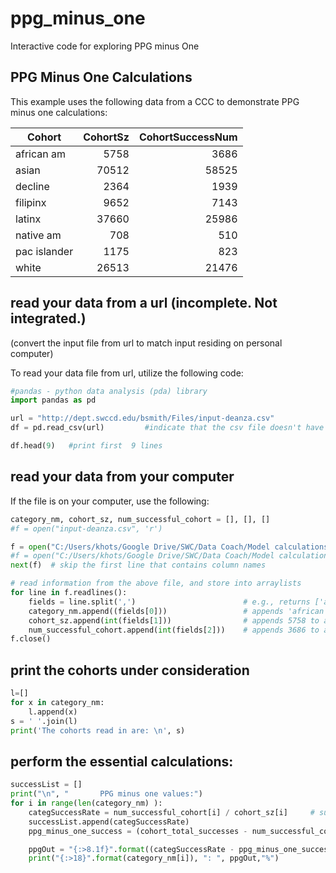 # ppg_minus_one
Interactive code for exploring PPG minus One


## PPG Minus One Calculations

This example uses the following data from a CCC to demonstrate PPG minus one calculations:

|Cohort|CohortSz|CohortSuccessNum |
|------| --------:| ---------------:|
|african am|5758|3686|
|asian|70512|58525|
|decline|2364|1939|
|filipinx|9652|7143|
|latinx|37660|25986|
|native am|708|510|
|pac islander|1175|823|
|white|26513|21476|

## read your data from a url (incomplete. Not integrated.)
(convert the input file from url to match input residing on personal computer) 

To read your data file from url, utilize the following code:

```python
#pandas - python data analysis (pda) library 
import pandas as pd

url = "http://dept.swccd.edu/bsmith/Files/input-deanza.csv"
df = pd.read_csv(url)         #indicate that the csv file doesn't have a header row

df.head(9)   #print first  9 lines
```

## read your data from your computer
If the file is on your computer, use the following:

```python
category_nm, cohort_sz, num_successful_cohort = [], [], []
#f = open("input-deanza.csv", 'r')

f = open("C:/Users/khots/Google Drive/SWC/Data Coach/Model calculations and reports/Code/Python/input-deanza.csv", 'r')    
#f = open("C:/Users/khots/Google Drive/SWC/Data Coach/Model calculations and reports/Code/Python/input.csv", 'r')
next(f)  # skip the first line that contains column names

# read information from the above file, and store into arraylists
for line in f.readlines():
    fields = line.split(',')                        # e.g., returns ['african am', '5758', '3686\n']
    category_nm.append((fields[0]))                 # appends 'african am' to an array list
    cohort_sz.append(int(fields[1]))                # appends 5758 to an array list
    num_successful_cohort.append(int(fields[2]))    # appends 3686 to an array list
f.close()
```


## print the cohorts under consideration

```python
l=[]
for x in category_nm:
    l.append(x)
s = ' '.join(l)
print('The cohorts read in are: \n', s)
```
## perform the essential calculations:

```python
successList = []
print("\n", "       PPG minus one values:")
for i in range(len(category_nm) ):
    categSuccessRate = num_successful_cohort[i] / cohort_sz[i]     # success rate for a cohort
    successList.append(categSuccessRate)
    ppg_minus_one_success = (cohort_total_successes - num_successful_cohort[i]) / (cohort_total_size -  cohort_sz[i])

    ppgOut = "{:>8.1f}".format((categSuccessRate - ppg_minus_one_success) * 100)
    print("{:>18}".format(category_nm[i]), ": ", ppgOut,"%")
```
    
